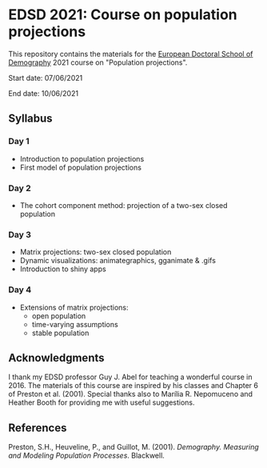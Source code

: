 # EDSD 2021: Course on population projections

This repository contains the materials for the [European Doctoral School of Demography](http://eds-demography.org) 2021 course on "Population projections". 

Start date: 07/06/2021

End date: 10/06/2021

## Syllabus

### Day 1
- Introduction to population projections
- First model of population projections

### Day 2
- The cohort component method: projection of a two-sex closed population

### Day 3
- Matrix projections: two-sex closed population
- Dynamic visualizations: animategraphics, gganimate & .gifs
- Introduction to shiny apps

### Day 4
- Extensions of matrix projections: 
    - open population 
    - time-varying assumptions
    - stable population

## Acknowledgments
I thank my EDSD professor Guy J. Abel for teaching a wonderful course in 2016. The materials of this course are inspired by his classes and Chapter 6 of Preston et al. (2001). Special thanks also to Marília R. Nepomuceno and Heather Booth for providing me with useful suggestions.

## References

Preston, S.H., Heuveline, P., and Guillot, M. (2001). _Demography. Measuring and Modeling Population Processes_. Blackwell.

